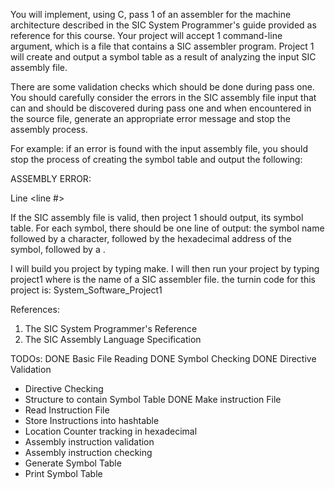 You will implement, using C, pass 1 of an assembler for the machine architecture 
described in the SIC System Programmer's guide provided as reference for this course.
Your project will accept 1 command-line argument, which is a file that contains a 
SIC assembler program. Project 1 will create and output a symbol table as a result 
of analyzing the input SIC assembly file.

There are some validation checks which should be done during pass one. You should 
carefully consider the errors in the SIC assembly file input that can and should be 
discovered during pass one and when encountered in the source file,  generate an 
appropriate error message and stop the assembly process. 

For example: if an error is found with the input assembly file, you should stop 
the process of creating the symbol table and output the following:

ASSEMBLY ERROR:

<The contents of the source line of assembly which contains the error><CrLf>

Line <line #> <Description of Error Encountered><CrLf>

If the SIC assembly file is valid, then project 1 should output, its symbol table. 
For each symbol, there should be one line of output: the symbol name followed by a 
<tab> character, followed by the hexadecimal address of the symbol, followed by a <CrLf>.



I will build you project by typing make.  I will then run your project by typing project1 <filename>
where <filename> is the name of a SIC assembler file.
the turnin code for this project is:  System_Software_Project1


References:
1. The SIC System Programmer's Reference
2. The SIC Assembly Language Specification

TODOs:
DONE Basic File Reading
DONE Symbol Checking
DONE Directive Validation
- Directive Checking
- Structure to contain Symbol Table
DONE Make instruction File
- Read Instruction File
- Store Instructions into hashtable
- Location Counter tracking in hexadecimal
- Assembly instruction validation
- Assembly instruction checking
- Generate Symbol Table
- Print Symbol Table
